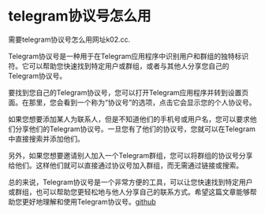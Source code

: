 # telegram协议号怎么用

需要telegram协议号怎么用网址k02.cc.

Telegram协议号是一种用于在Telegram应用程序中识别用户和群组的独特标识符。它可以帮助您快速找到特定用户或群组，或者与其他人分享您自己的Telegram协议号。

要找到您自己的Telegram协议号，您可以打开Telegram应用程序并转到设置页面。在那里，您会看到一个称为“协议号”的选项，点击它会显示您的个人协议号。

如果您想要添加某人为联系人，但是不知道他们的手机号或用户名，您可以要求他们分享他们的Telegram协议号。一旦您有了他们的协议号，您就可以在Telegram中直接搜索并添加他们。

另外，如果您想要邀请别人加入一个Telegram群组，您可以将群组的协议号分享给他们。这样他们就可以直接通过协议号加入群组，而无需通过链接或搜索。

总的来说，Telegram协议号是一个非常方便的工具，可以让您快速找到特定用户或群组，也可以帮助您更轻松地与他人分享自己的联系方式。希望这篇文章能够帮助您更好地理解和使用Telegram协议号。[github](https://github.com)